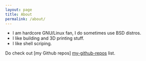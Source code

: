 ```yaml
---
layout: page
title: About
permalink: /about/
---
```


- I am hardcore GNU/Linux fan, I do sometimes use BSD distros.
- I like building and 3D printing stuff.
- I like shell scriping.

Do check out [my Github repos] [my-github-repos] list.

[my-github-repos]: https://github.com/ogdhekne